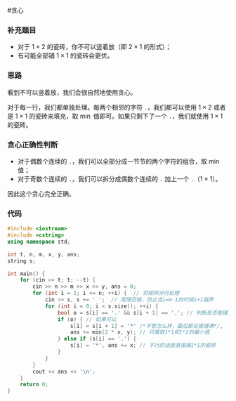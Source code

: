 #贪心

### 补充题目

- 对于 $1\times 2$ 的瓷砖，你不可以竖着放（即 $2\times 1$ 的形式）；
- 有可能全部铺 $1\times 1$ 的瓷砖会更优。
  

### 思路

看到不可以竖着放，我们会很自然地使用贪心。

对于每一行，我们都单独处理。每两个相邻的字符 `.`，我们都可以使用 $1\times 2$ 或者是 $1\times 1$ 的瓷砖来填充，取 $\min$ 值即可。如果只剩下了一个 `.`，我们就使用 $1\times 1$ 的瓷砖。

### 贪心正确性判断

- 对于偶数个连续的 `.`，我们可以全部分成一节节的两个字符的组合，取 $\min$ 值；
- 对于奇数个连续的 `.`，我们可以拆分成偶数个连续的 `.` 加上一个 `.`（$1\times 1$）。
  
因此这个贪心完全正确。

### 代码

```cpp
#include <iostream>
#include <cstring>
using namespace std;

int t, n, m, x, y, ans;
string s;

int main() {
    for (cin >> t; t; --t) {
        cin >> n >> m >> x >> y, ans = 0;
        for (int i = 1; i <= n; ++i) {  // 将矩阵分行处理
            cin >> s, s += ' ';  // 尾随空格，防止当i=m-1的时候i+1越界
            for (int i = 0; i < s.size(); ++i) {
                bool o = s[i] == '.' && s[i + 1] == '.'; // 判断是否能铺1*2的瓷砖
                if (o) { // 如果可以
                    s[i] = s[i + 1] = '*' /*不管怎么样，最后都会被铺满*/, 
                    ans += min(2 * x, y); // 只需取1*1和1*2的最小值
                } else if (s[i] == '.') {
                    s[i] = '*', ans += x; // 不行的话就直接铺1*1的瓷砖
                }
            }
        }
        cout << ans << '\n';
    }
    return 0;
}  
```